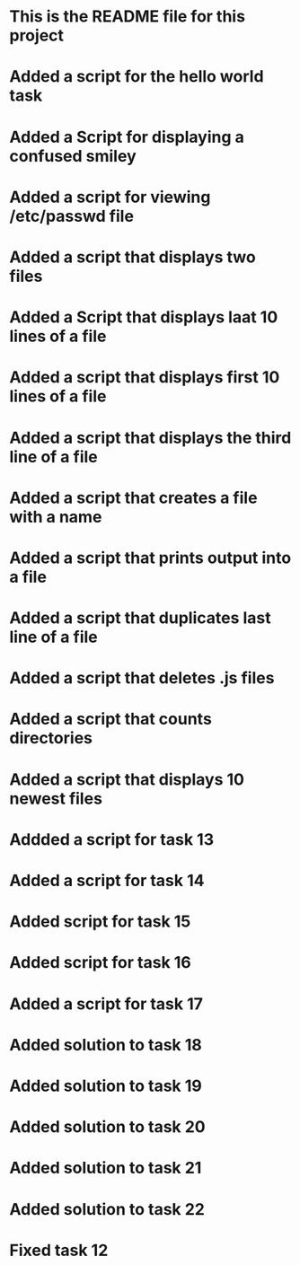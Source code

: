 # This is the README file for this project
# Added a script for the hello world task
# Added a Script for displaying a confused smiley
# Added a script for viewing /etc/passwd file
# Added a script that displays two files
# Added a Script that displays laat 10 lines of a file
# Added a script that displays first 10 lines of a file
# Added a script that displays the third line of a file
# Added a script that creates a file with a name
# Added a script that prints output into a file
# Added a script that duplicates last line of a file
# Added a script that deletes .js files
# Added a script that counts directories
# Added a script that displays 10 newest files
# Addded a script for task 13
# Added a script for task 14
# Added script for task 15
# Added script for task 16
# Added a script for task 17
# Added solution to task 18
# Added solution to task 19
# Added solution to task 20
# Added solution to task 21
# Added solution to task 22
# Fixed task 12
